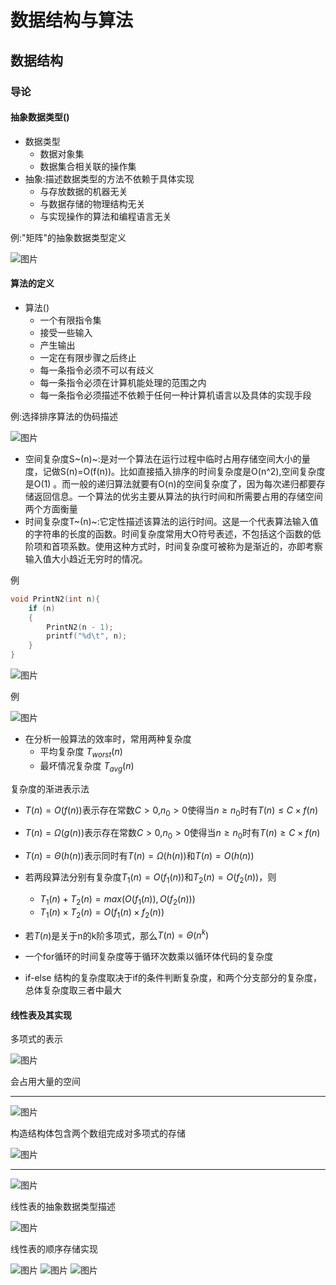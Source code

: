 # 数据结构与算法

## 数据结构

### 导论

#### 抽象数据类型()

* 数据类型
  * 数据对象集
  * 数据集合相关联的操作集
* 抽象:描述数据类型的方法不依赖于具体实现
  * 与存放数据的机器无关
  * 与数据存储的物理结构无关
  * 与实现操作的算法和编程语言无关

例:"矩阵"的抽象数据类型定义

![图片](images/屏幕截图%202023-07-29%20174247.png)

#### 算法的定义

* 算法()
  * 一个有限指令集
  * 接受一些输入
  * 产生输出
  * 一定在有限步骤之后终止
  * 每一条指令必须不可以有歧义
  * 每一条指令必须在计算机能处理的范围之内
  * 每一条指令必须描述不依赖于任何一种计算机语言以及具体的实现手段

例:选择排序算法的伪码描述

![图片](images/屏幕截图%202023-07-29%20175401.png)

* 空间复杂度S~(n)~:是对一个算法在运行过程中临时占用存储空间大小的量度，记做S(n)=O(f(n))。比如直接插入排序的时间复杂度是O(n^2),空间复杂度是O(1) 。而一般的递归算法就要有O(n)的空间复杂度了，因为每次递归都要存储返回信息。一个算法的优劣主要从算法的执行时间和所需要占用的存储空间两个方面衡量
* 时间复杂度T~(n)~:它定性描述该算法的运行时间。这是一个代表算法输入值的字符串的长度的函数。时间复杂度常用大O符号表述，不包括这个函数的低阶项和首项系数。使用这种方式时，时间复杂度可被称为是渐近的，亦即考察输入值大小趋近无穷时的情况。

例

```C
void PrintN2(int n){
    if (n)
    {
        PrintN2(n - 1);
        printf("%d\t", n);
    }
}
```

![图片](images/屏幕截图%202023-07-29%20180917.png)

例

![图片](images/屏幕截图%202023-07-29%20181233.png)

* 在分析一般算法的效率时，常用两种复杂度
  * 平均复杂度 $T_{worst}(n)$
  * 最坏情况复杂度 $T_{avg}(n)$

复杂度的渐进表示法

* $T(n)=O(f(n))$表示存在常数$C>0$,$n_0>0$使得当$n \geq n_0$时有$T(n) \leq C \times f(n)$
* $T(n)= \Omega (g(n))$表示存在常数$C>0$,$n_0>0$使得当$n \geq n_0$时有$T(n) \geq C \times f(n)$
* $T(n)= \Theta (h(n))$表示同时有$T(n)= \Omega (h(n))$和$T(n)= O (h(n))$

* 若两段算法分别有复杂度$T_1(n)=O(f_1(n))$和$T_2(n)=O(f_2(n))$，则

  * $T_1(n)+T_2(n)=max(O(f_1(n)),O(f_2(n)))$
  * $T_1(n) \times T_2(n)=O(f_1(n) \times f_2(n))$
* 若$T(n)$是关于n的k阶多项式，那么$T(n) = \Theta(n^k)$
* 一个for循环的时间复杂度等于循环次数乘以循环体代码的复杂度
* if-else 结构的复杂度取决于if的条件判断复杂度，和两个分支部分的复杂度，总体复杂度取三者中最大

#### 线性表及其实现

多项式的表示

![图片](images/屏幕截图%202023-07-30%20130520.png)

会占用大量的空间

---
![图片](images/屏幕截图%202023-07-30%20130758.png)

构造结构体包含两个数组完成对多项式的存储

![图片](images/屏幕截图%202023-07-30%20131309.png)

---
![图片](images/屏幕截图%202023-07-30%20131458.png)

线性表的抽象数据类型描述

![图片](images/屏幕截图%202023-08-02%20205756.png)

线性表的顺序存储实现

![图片](images/屏幕截图%202023-08-02%20210144.png)
![图片](images/屏幕截图%202023-08-02%20210551.png)
![图片]()
